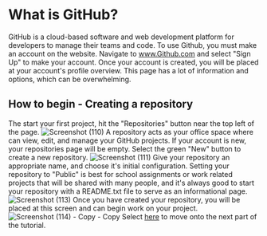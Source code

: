 # What is GitHub?
GitHub is a cloud-based software and web development platform for developers to manage their teams and code. To use Github, you must make an account on the website. Navigate to www.Github.com and select "Sign Up" to make your account.
Once your account is created, you will be placed at your account's profile overview. This page has a lot of information and options, which can be overwhelming.

## How to begin - Creating a repository
The start your first project, hit the "Repositories" button near the top left of the page.
![Screenshot (110)](https://github.com/BDBluhm/INFOTC-1600-Final/assets/116319535/6dd2d0d9-8f37-43bf-93ed-966f2cb67092)
A repository acts as your office space where can view, edit, and manage your GitHub projects.
If your account is new, your repositories page will be empty. Select the green "New" button to create a new repository.
![Screenshot (111)](https://github.com/BDBluhm/INFOTC-1600-Final/assets/116319535/c3971dac-49fd-482b-93b0-4434cdd4f3bc)
Give your repository an appropriate name, and choose it's initial configuration. Setting your repository to "Public" is best for school assignments or work related projects that will be shared with many people, and it's always good to start your repository with a README.txt file to serve as an informational page.
![Screenshot (113)](https://github.com/BDBluhm/INFOTC-1600-Final/assets/116319535/52b88de5-d8cf-453d-b6a7-ef294e9b7d9d)
Once you have created your repository, you will be placed at this screen and can begin work on your project. 
![Screenshot (114) - Copy - Copy](https://github.com/BDBluhm/INFOTC-1600-Final/assets/116319535/4c13c4ea-37cf-4836-89ad-15b22037551e)
Select [here](TutorialPg2.md) to move onto the next part of the tutorial.
